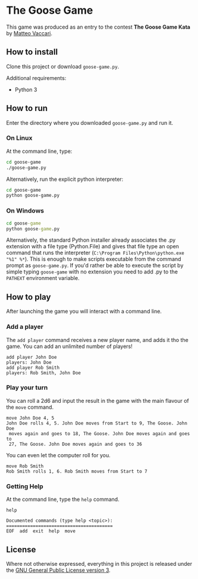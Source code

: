 # The Goose Game

This game was produced as an entry to the contest
**The Goose Game Kata** by [Matteo Vaccari](https://github.com/xpmatteo).

## How to install

Clone this project or download `goose-game.py`.

Additional requirements:

* Python 3

## How to run

Enter the directory where you downloaded `goose-game.py` and run it.

### On Linux

At the command line, type:

```sh
cd goose-game
./goose-game.py
```

Alternatively, run the explicit python interpreter:

```sh
cd goose-game
python goose-game.py
```

### On Windows

```bat
cd goose-game
python goose-game.py
```

Alternatively, the standard Python installer already associates the .py
extension with a file type (Python.File) and gives that file type an
open command that runs the interpreter
(`C:\Program Files\Python\python.exe "%1" %*`). This is enough to make
scripts executable from the command prompt as `goose-game.py`. If you'd
rather be able to execute the script by simple typing `goose-game` with
no extension you need to add .py to the `PATHEXT` environment variable.

## How to play

After launching the game you will interact with a command line.

### Add a player

The `add player` command receives a new player name, and adds it tho the
game. You can add an unlimited number of players!

```
add player John Doe
players: John Doe
add player Rob Smith
players: Rob Smith, John Doe
```

### Play your turn

You can roll a 2d6 and input the result in the game with the main
flavour of the `move` command.

```
move John Doe 4, 5
John Doe rolls 4, 5. John Doe moves from Start to 9, The Goose. John Doe
 moves again and goes to 18, The Goose. John Doe moves again and goes to
 27, The Goose. John Doe moves again and goes to 36
```

You can even let the computer roll for you.

```
move Rob Smith
Rob Smith rolls 1, 6. Rob Smith moves from Start to 7
```

### Getting Help

At the command line, type the `help` command.

```
help

Documented commands (type help <topic>):
========================================
EOF  add  exit  help  move
```

## License

Where not otherwise expressed, everything in this project is released
under the [GNU General Public License version 3](https://www.gnu.org/licenses/gpl-3.0.en.html).
